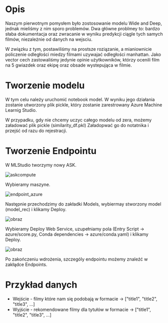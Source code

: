 # Opis 

Naszym pierwotnym pomysłem było zostosowanie modelu Wide and Deep, jednak mieliśmy z nim sporo problemów. Dwa główne problmey to: bardzo słaba dokumentacja oraz zwracanie w wyniku predykcji ciągle tych samych filmów, niezależnie od danych na wejsciu. 

W związku z tym, postawiliśmy na prostsze roziązanie, a mianiownicie policzenie odległości miedzy filmami uzywajać odległości manhattan. 
Jako vector cech zastowaliśmy jedynie opinie użytkowników, którzy ocenili film na 5 gwiazdek oraz ekipę oraz obsade wystepująca w filmie. 

# Tworzenie modelu

W tym celu należy uruchomić notebook model. W wyniku jego działania zostanie utworzony plik pickle, który zostanie zarestrowany Azure Machine Learnig Studio.

W przypadku, gdy nie chcemy uczyc całego modelu od zera, możemy załadować plik pickle (similarity_df.pkl)
Załadopwać go do notatnika i przejść od razu do rejestracji. 

# Tworzenie Endpointu 
W MLStudio tworzymy nowy ASK. 

![askcompute](https://user-images.githubusercontent.com/57688356/210434701-50b86d27-6cfc-4edc-b96b-c2b4e6869f42.png)

Wybieramy maszyne.

![endpoint_azure](https://user-images.githubusercontent.com/57688356/210434264-c03b3b8f-4c83-4cc9-8d9f-10c0b28d7fd5.png)


Następnie przechodzimy do zakładki Models, wybiermay stworzony model (model_rec) i klikamy Deploy.

![obraz](https://user-images.githubusercontent.com/66008982/202914226-5a7ba8bc-f38f-4c97-a336-c8d77feed129.png)


Wybieramy Deploy Web Service, uzupełniamy pola (Entry Script -> azure/score.py, Conda dependencies -> azure/conda.yaml) i klikamy Deploy. 

![obraz](https://user-images.githubusercontent.com/66008982/202914394-9d21d227-525b-4685-b958-e969064b12b2.png)


Po zakończeniu wdrożenia, szczególy endpointu możemy znaleźć w zakłądce Endpoints. 


# Przykład danych
* Wejście - filmy które nam się podobają w formacie -> ["title1", "title2", "title3", ...]
* Wyjście - rekomendowane filmy dla tytułów w formacie -> ["title1", "title2", "title3", ...]

